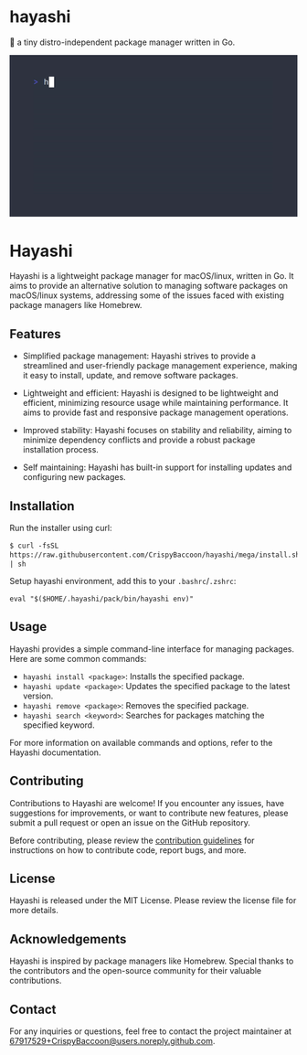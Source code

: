 # hayashi

:seedling: a tiny distro-independent package manager written in Go.

![hayashi-show](./assets/show-neovim.gif)

# Hayashi

Hayashi is a lightweight package manager for macOS/linux, written in Go. It aims to
provide an alternative solution to managing software packages on macOS/linux systems,
addressing some of the issues faced with existing package managers like
Homebrew.

## Features

-   Simplified package management: Hayashi strives to provide a streamlined and
    user-friendly package management experience, making it easy to install,
    update, and remove software packages.

-   Lightweight and efficient: Hayashi is designed to be lightweight and
    efficient, minimizing resource usage while maintaining performance. It aims
    to provide fast and responsive package management operations.

-   Improved stability: Hayashi focuses on stability and reliability, aiming to
    minimize dependency conflicts and provide a robust package installation
    process.

-   Self maintaining: Hayashi has built-in support for installing updates and
    configuring new packages.

## Installation

Run the installer using curl:
```shell
$ curl -fsSL https://raw.githubusercontent.com/CrispyBaccoon/hayashi/mega/install.sh | sh
```
Setup hayashi environment, add this to your `.bashrc`/`.zshrc`:
```shell
eval "$($HOME/.hayashi/pack/bin/hayashi env)"
```

## Usage

Hayashi provides a simple command-line interface for managing packages. Here
are some common commands:

-   `hayashi install <package>`: Installs the specified package.
-   `hayashi update <package>`: Updates the specified package to the latest version.
-   `hayashi remove <package>`: Removes the specified package.
-   `hayashi search <keyword>`: Searches for packages matching the specified keyword.

For more information on available commands and options, refer to the Hayashi
documentation.

## Contributing

Contributions to Hayashi are welcome! If you encounter any issues, have
suggestions for improvements, or want to contribute new features, please submit
a pull request or open an issue on the GitHub repository.

Before contributing, please review the [contribution
guidelines](https://github.com/crispybaccoon/hayashi/blob/main/CONTRIBUTING.md)
for instructions on how to contribute code, report bugs, and more.

## License

Hayashi is released under the MIT License. Please review the license file for more details.

## Acknowledgements

Hayashi is inspired by package managers like Homebrew. Special thanks to the
contributors and the open-source community for their valuable contributions.

## Contact

For any inquiries or questions, feel free to contact the project maintainer at
[67917529+CrispyBaccoon@users.noreply.github.com]().
